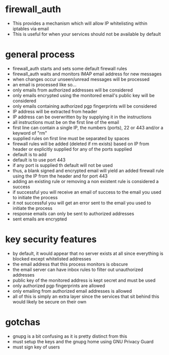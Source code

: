 # firewall_auth

* This provides a mechanism which will allow IP whitelisting within iptables via email
* This is useful for when your services should not be available by default

# general process
* firewall_auth starts and sets some default firewall rules
* firewall_auth waits and monitors IMAP email address for new messages
* when changes occur unseen/unread messages will be processed
* an email is processed like so...
* only emails from authorized addresses will be considered
* only emails encrypted using the monitored email's public key will be considered
* only emails containing authorized pgp fingerprints will be considered
* IP address will be extracted from header
* IP address can be overwritten by by supplying it in the instructions
* all instructions must be on the first line of the email
* first line can contain a single IP, the numbers (ports), 22 or 443 and/or a keyword of "rm"
* supplied rules on first line must be separated by spaces
* firewall rules will be added (deleted if rm exists) based on IP from header or explicitly supplied for any of the ports supplied
* default is to add
* default is to use port 443
* if any port is supplied th default will not be used
* thus, a blank signed and encrypted email will yield an added firewall rule using the IP from the header and for port 443
* adding an existing rule or removing a non existent rule is considered a success
* if successful you will receive an email of success to the email you used to initiate the process
* it not successful you will get an error sent to the email you used to initiate the process
* response emails can only be sent to authorized addresses
* sent emails are encrypted

# key security features
* by default, it would appear that no server exists at all since everything is blocked except whitelisted addresses
* the email address that this process monitors is obscure
* the email server can have inbox rules to filter out unauthorized addresses
* public key of the monitored address is kept secret and must be used
* only authorized pgp fingerprints are allowed
* only emailing from authorized email addresses is allowed
* all of this is simply an extra layer since the services that sit behind this would likely be secure on their own

# gotchas
* gnupg is a bit confusing as it is pretty distinct from this
* must setup the keys and the gnupg home using GNU Privacy Guard
* must sign key of users